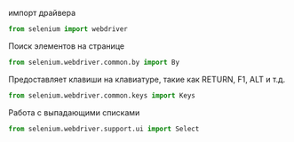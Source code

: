 импорт драйвера
```python
from selenium import webdriver
```
Поиск элементов на странице
```python
from selenium.webdriver.common.by import By
```
Предоставляет клавиши на клавиатуре, такие как RETURN, F1, ALT и т.д.
```python
from selenium.webdriver.common.keys import Keys
```
Работа с выпадающими списками
```python
from selenium.webdriver.support.ui import Select
```




